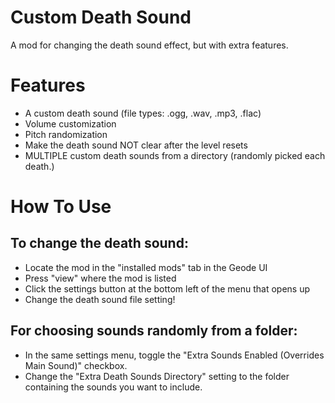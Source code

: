 # Custom Death Sound
A mod for changing the death sound effect, but with extra features.

# Features
- A custom death sound (file types: .ogg, .wav, .mp3, .flac)
- Volume customization
- Pitch randomization
- Make the death sound NOT clear after the level resets
- MULTIPLE custom death sounds from a directory (randomly picked each death.)

# How To Use
## To change the death sound:
- Locate the mod in the "installed mods" tab in the Geode UI
- Press "view" where the mod is listed
- Click the settings button at the bottom left of the menu that opens up
- Change the death sound file setting!
## For choosing sounds randomly from a folder:
- In the same settings menu, toggle the "Extra Sounds Enabled (Overrides Main Sound)" checkbox.
- Change the "Extra Death Sounds Directory" setting to the folder containing the sounds you want to include.
